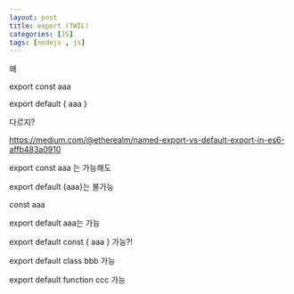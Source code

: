 ```yaml
---
layout: post
title: export (TWIL)
categories: [JS]
tags: [nodejs , js]
---
```


왜 

export const aaa

export default { aaa }

다르지?


https://medium.com/@etherealm/named-export-vs-default-export-in-es6-affb483a0910

export const aaa 는 가능해도

export default {aaa}는 불가능


const aaa

export default aaa는 가능


export default const { aaa } 가능?!

export default class bbb 가능

export default function ccc 가능